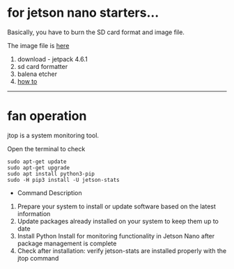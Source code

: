 
# for jetson nano starters... 
Basically, you have to burn the SD card format and image file.

The image file is
[here](https://developer.nvidia.com/embedded/downloads#?search=nano)
1. download - jetpack 4.6.1 
2. sd card formatter
3. balena etcher
4. [how to](https://developer.nvidia.com/embedded/learn/get-started-jetson-nano-devkit#write)

---
# fan operation
jtop is a system monitoring tool.

Open the terminal to check
```
sudo apt-get update
sudo apt-get upgrade
sudo apt install python3-pip
sudo -H pip3 install -U jetson-stats
```
- Command Description
1. Prepare your system to install or update software based on the latest information
2. Update packages already installed on your system to keep them up to date
3. Install Python
Install for monitoring functionality in Jetson Nano after package management is complete
4. Check after installation: verify jetson-stats are installed properly with the jtop command
